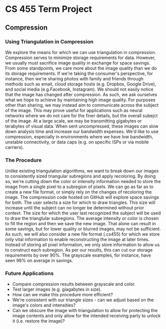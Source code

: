 # CS 455 Term Project

## Compression

### Using Triangulation in Compression

We explore the means for which we can use triangulation in compression. Compression serves to minimize storage requirements for data. However, we usually must sacrifice image quality in exchange for space savings. From some standpoints, we care more about the image quality than we do its storage requirements. If we're taking the consumer's perspective, for instance, then we're sharing photos with family and friends through methods such as email, cloud storage hosts (e.g. Dropbox, Google Drive), and social media (e.g.Facebook, Instagram). We should not easily notice that the image has changed after compression. As such, we ask ourselves what we hope to achieve by maintaining high image quality. For purposes other than sharing, we may instead aim to communicate across the subject of the image. This may prove useful for applications such as neural networks where we do not care for the finer details, but the overall subejct of the image. At a large scale, we may be transmitting gigabytes or terabytes of visual data. When sent uncompressed, these images can slow down analysis time and increase our bandwidth expenses. We'd like to use compression, especially in environments where we have low bandwidth, unstable connectivity, or data caps (e.g. on specific ISPs or via mobile carriers).

### The Procedure

Unlike existing triangulation algorithms, we want to break down our images to consistently sized triangular subregions and apply recoloring. By doing so, we're cutting down the color or intensity information needed to store the image from a single pixel to a subregion of pixels. We can go as far as to create a new file format, or simply rely on the changes of recoloring the image. The compression code hosted on GitHub will explore space savings for both. The user selects a size for which to draw triangles. This size will increase until the subject can no longer be determined without prior context. The size for which the user last recognized the subject will be used to draw the trianglular subregions. The average intensity or color is chosen to fill the region and then we save the new image. That alone can result in some savings, but for lower quality or blurred images, may not be sufficient. As such, we will also consider a new file format (.cs455) for which we store only vital information to enable reconstructing the image at later times. Instead of storing all pixel information, we only store information to allow us to construct each subregion. As per our results, this can cut our storage requirements by over 90%. The grayscale examples, for instance, have seen 98% on average in savings.

### Future Applications

- Compare compression results between grayscale and color.
- Test larger images (e.g. giagabytes in size).
- How can we make this procedure more efficient?
- We're consistent with our triangle sizes - can we adjust based on the image's colors and intensities?
- Can we obscure the image with triangulation to allow for protecting the image contents and only allow for the intended receiving party to unlock it (i.e. restore the image)?
